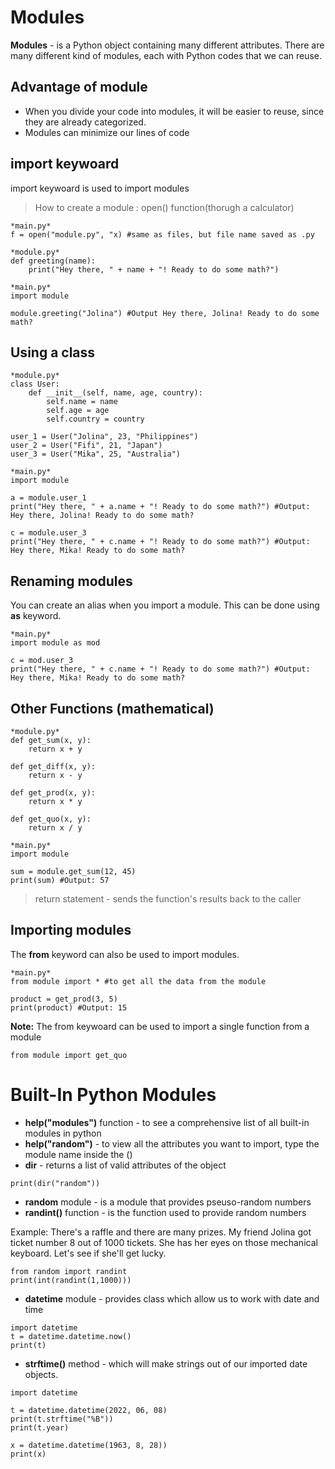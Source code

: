 # Modules 
**Modules** - is a Python object containing many different attributes. There are many different kind of modules, each with Python codes that we can reuse.

## Advantage of module 
- When you divide your code into modules, it will be easier to reuse, since they are already categorized.
- Modules can minimize our lines of code

## import keywoard
import keywoard is used to import modules
> How to create a module : open() function(thorugh a calculator) 
```
*main.py*
f = open("module.py", "x) #same as files, but file name saved as .py
```
```
*module.py*
def greeting(name):
    print("Hey there, " + name + "! Ready to do some math?")
```
```
*main.py*
import module 

module.greeting("Jolina") #Output Hey there, Jolina! Ready to do some math?
```

## Using a class 
```
*module.py*
class User:
    def __init__(self, name, age, country):
        self.name = name
        self.age = age
        self.country = country

user_1 = User("Jolina", 23, "Philippines")
user_2 = User("Fifi", 21, "Japan")
user_3 = User("Mika", 25, "Australia")
```
```
*main.py*
import module

a = module.user_1
print("Hey there, " + a.name + "! Ready to do some math?") #Output: Hey there, Jolina! Ready to do some math?

c = module.user_3
print("Hey there, " + c.name + "! Ready to do some math?") #Output: Hey there, Mika! Ready to do some math?
```

## Renaming modules 
You can create an alias when you import a module. This can be done using **as** keyword.
```
*main.py*
import module as mod

c = mod.user_3
print("Hey there, " + c.name + "! Ready to do some math?") #Output: Hey there, Mika! Ready to do some math?
```

## Other Functions (mathematical) 
```
*module.py*
def get_sum(x, y):
    return x + y

def get_diff(x, y):
    return x - y

def get_prod(x, y):
    return x * y

def get_quo(x, y):
    return x / y
```
```
*main.py*
import module 

sum = module.get_sum(12, 45)
print(sum) #Output: 57
```

> return statement - sends the function's results back to the caller

## Importing modules 
The **from** keyword can also be used to import modules. 
```
*main.py*
from module import * #to get all the data from the module

product = get_prod(3, 5)
print(product) #Output: 15
```

**Note:** The from keywoard can be used to import a single function from a module
```
from module import get_quo
```


# Built-In Python Modules
- **help("modules")** function - to see a comprehensive list of all built-in modules in python
- **help("random")** - to view all the attributes you want to import, type the module name inside the ()
- **dir** - returns a list of valid attributes of the object
```
print(dir("random")) 
```

- **random** module - is a module that provides pseuso-random numbers 
- **randint()** function - is the function used to provide random numbers
 
Example: There's a raffle and there are many prizes. My friend Jolina got ticket number 8 out of 1000 tickets. 
She has her eyes on those mechanical keyboard. Let's see if she'll get lucky.
```
from random import randint 
print(int(randint(1,1000)))
```

- **datetime** module - provides class which allow us to work with date and time 
```
import datetime
t = datetime.datetime.now()
print(t)
```

- **strftime()** method - which will make strings out of our imported date objects. 
```
import datetime 

t = datetime.datetime(2022, 06, 08)
print(t.strftime("%B"))
print(t.year)

x = datetime.datetime(1963, 8, 28))
print(x)
```
